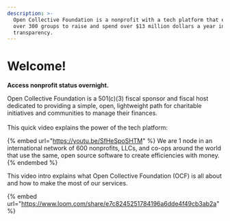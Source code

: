```yaml
---
description: >-
  Open Collective Foundation is a nonprofit with a tech platform that enables
  over 300 groups to raise and spend over $13 million dollars a year in full
  transparency.
---
```


# Welcome!

**Access nonprofit status overnight.**

Open Collective Foundation is a 501(c)(3) fiscal sponsor and fiscal host dedicated to providing a simple, open, lightweight path for charitable initiatives and communities to manage their finances.\
\
This quick video explains the power of the tech platform:

{% embed url="https://youtu.be/SfHeSpoSHTM" %}
We are 1 node in an international network of 600 nonprofits, LLCs, and co-ops around the world that use the same, open source software to create efficiencies with money.
{% endembed %}

This video intro explains what Open Collective Foundation (OCF) is all about and how to make the most of our services.

{% embed url="https://www.loom.com/share/e7c8245251784196a6dde4f49cb3ab2a" %}
